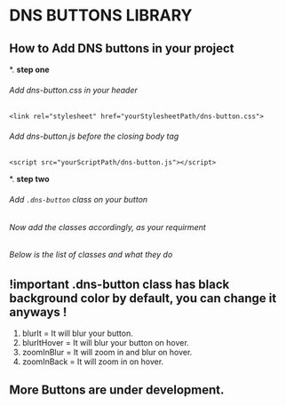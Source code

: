 # DNS BUTTONS LIBRARY
## How to Add DNS buttons in your project

*. **step one**
###### Add dns-button.css in your header
  `<link rel="stylesheet" href="yourStylesheetPath/dns-button.css">`
###### Add dns-button.js before the closing body tag
`<script src="yourScriptPath/dns-button.js"></script>`

*. **step two**
###### Add `.dns-button` class on your button
###### Now add the classes accordingly, as your requirment
###### Below is the list of classes and what they do

## !important .dns-button class has black background color by default, you can change it anyways !


1. blurIt = It will blur your button.
2. blurItHover = It will blur your button on hover.
3. zoomInBlur = It will zoom in and blur on hover.
4. zoomInBack = It will zoom in on hover.

## More Buttons are under development.



